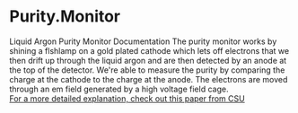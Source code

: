 # Purity.Monitor
Liquid Argon Purity Monitor Documentation 
The purity monitor works by shining a flshlamp on a gold plated cathode which lets off electrons that we then drift up through the 
liquid argon and are then detected by an anode at the top of the detector. We're able to measure the purity by comparing the charge at the 
cathode to the charge at the anode. The electrons are moved through an em field generated by a high voltage field cage.  
[For a more detailed explanation, check out this paper from CSU](https://www.proquest.com/docview/2820225394?pq-origsite=gscholar&fromopenview=true&sourcetype=Dissertations%20&%20Theses)  
